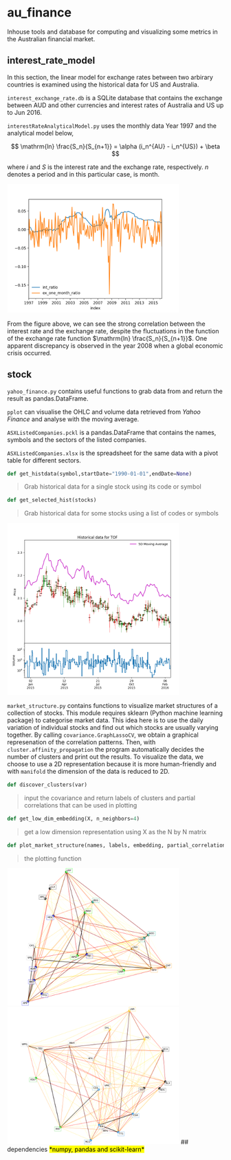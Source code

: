 # au\_finance
Inhouse tools and database for computing and visualizing some metrics in the Australian financial market.

## interest\_rate\_model

In this section, the linear model for exchange rates between two arbirary countries is examined using the historical data for US and Australia.

`interest_exchange_rate.db` is a SQLite database that contains the exchange between AUD and other currencies and interest rates of Australia and US up to Jun 2016.

`interestRateAnalyticalModel.py` uses the monthly data Year 1997 and the analytical model below,

$$ \mathrm{ln} \frac{S_n}{S_{n+1}} = \alpha (i_n^{AU} - i_n^{US}) + \beta $$

where $i$ and $S$ is the interest rate and the exchange rate, respectively. $n$ denotes a period and in this particular case, is month.

<img src="interest_exchange_rate.png" width=400>

From the figure above, we can see the strong correlation between the interest rate and the exchange rate, despite the fluctuations in the function of the exchange rate function $\mathrm{ln} \frac{S_n}{S_{n+1}}$. One apparent discrepancy is observed in the year 2008 when a global economic crisis occurred.

## stock

`yahoo_finance.py` contains useful functions to grab data from  and return the result as pandas.DataFrame.

`pplot` can visualise the OHLC and volume data retrieved from <i>Yahoo Finance</i> and analyse with the moving average.

`ASXListedCompanies.pckl` is a pandas.DataFrame that contains the names, symbols and the sectors of the listed companies.

`ASXListedCompanies.xlsx` is the spreadsheet for the same data with a pivot table for different sectors.

```python
def get_histdata(symbol,startDate="1990-01-01",endDate=None)
```
> Grab historical data for a single stock using its code or symbol

```python
def get_selected_hist(stocks)
```
> Grab historical data for some stocks using a list of codes or symbols

<img src="example_plot.png" width=400>

`market_structure.py` contains functions to visualize market structures of a collection of stocks. This module requires sklearn (Python machine learning package) to categorise market data. This idea here is to use the daily variation of individual stocks and find out which stocks are usually varying together. By calling `covariance.GraphLassoCV`, we obtain a graphical represenation of the correlation patterns. Then, with `cluster.affinity_propagation` the program automatically decides the number of clusters and print out the results. To visualize the data, we choose to use a 2D representation because it is more human-friendly and with `manifold` the dimension of the data is reduced to 2D.

```python
def discover_clusters(var)
```
> input the covariance and return labels of clusters and partial correlations that can be used in plotting

```python
def get_low_dim_embedding(X, n_neighbors=4)
```
> get a low dimension representation using X as the N by N matrix

```python
def plot_market_structure(names, labels, embedding, partial_correlations)
```
> the plotting function

<img src="market_structure_1.png" width=400>
<img src="market_structure_2.png" width=400>
## dependencies
<mark>*numpy, pandas and scikit-learn*</mark>